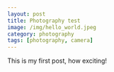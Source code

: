 ```yaml
---
layout: post
title: Photography test
image: /img/hello_world.jpeg
category: photography
tags: [photography, camera]
---
```


This is my first post, how exciting!
